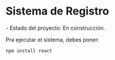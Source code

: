 <h1>Sistema de Registro</h1>
- Estado del proyecto: En construcción.

Pra ejecutar el sistema, debes poner:

```npm install react```
